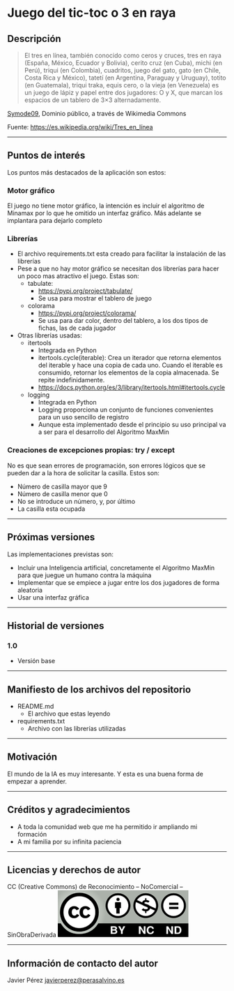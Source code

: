 # **Juego del tic-toc o 3 en raya**

## Descripción
>El tres en línea, también conocido como ceros y cruces, tres en raya (España, México, Ecuador y Bolivia), cerito cruz (en Cuba), michi (en Perú), triqui (en Colombia), cuadritos, juego del gato, gato (en Chile, Costa Rica y México), tatetí (en Argentina, Paraguay y Uruguay), totito (en Guatemala), triqui traka, equis cero, o la vieja (en Venezuela) es un juego de lápiz y papel entre dos jugadores: O y X, que marcan los espacios de un tablero de 3×3 alternadamente.

<a href="https://commons.wikimedia.org/wiki/File:Tic_tac_toe.svg">Symode09</a>, Dominio público, a través de Wikimedia Commons

Fuente: https://es.wikipedia.org/wiki/Tres_en_línea


---
## Puntos de interés
Los puntos más destacados de la aplicación son estos:

### Motor gráfico
El juego no tiene motor gráfico, la intención es incluir el algoritmo de Minamax por lo que he omitido un interfaz gráfico. Más adelante se implantara para dejarlo completo

### Librerías
- El archivo requirements.txt esta creado para facilitar la instalación de las librerías
- Pese a que no hay motor gráfico se necesitan dos librerías para hacer un poco mas atractivo el juego. Estas son:
  - tabulate:
    - https://pypi.org/project/tabulate/
    - Se usa para mostrar el tablero de juego
  - colorama
    - https://pypi.org/project/colorama/
    - Se usa para dar color, dentro del tablero, a los dos tipos de fichas, las de cada jugador
- Otras librerías usadas:
  - itertools
    - Integrada en Python
    - itertools.cycle(iterable): Crea un iterador que retorna elementos del iterable y hace una copia de cada uno. Cuando el iterable es consumido, retornar los elementos de la copia almacenada. Se repite indefinidamente.
    - https://docs.python.org/es/3/library/itertools.html#itertools.cycle
  - logging
    - Integrada en Python
    - Logging proporciona un conjunto de funciones convenientes para un uso sencillo de registro
    - Aunque esta implementado desde el principio su uso principal va a ser para el desarrollo del Algoritmo MaxMin

### Creaciones de excepciones propias: try / except
No es que sean errores de programación, son errores lógicos que se pueden dar a la hora de solicitar la casilla. Estos son:
- Número de casilla mayor que 9
- Número de casilla menor que 0
- No se introduce un número, y, por último
- La casilla esta ocupada


---
## Próximas versiones
Las implementaciones previstas son:
- Incluir una Inteligencia artificial, concretamente el Algoritmo MaxMin para que juegue un humano contra la máquina
- Implementar que se empiece a jugar entre los dos jugadores de forma aleatoria
- Usar una interfaz gráfica


---
## Historial de versiones
### 1.0
- Versión base


---
## Manifiesto de los archivos del repositorio
- README.md
  - El archivo que estas leyendo
- requirements.txt
    - Archivo con las librerías utilizadas


---
## Motivación
El mundo de la IA es muy interesante. Y esta es una buena forma de empezar a aprender.


---
## Créditos y agradecimientos
- A toda la comunidad web que me ha permitido ir ampliando mi formación
- A mi familia por su infinita paciencia

---
## Licencias y derechos de autor
CC (Creative Commons) de Reconocimiento – NoComercial – SinObraDerivada
![CC (Creative Commons) de Reconocimiento – NoComercial – SinObraDerivada](https://raw.githubusercontent.com/JavierPerezManzanaro/Maquetacion-de-masivos-responsive-html-con-noticias/main/Reconocimiento-no-comercial-sin-obra-derivada.png)

---
## Información de contacto del autor
Javier Pérez
javierperez@perasalvino.es

